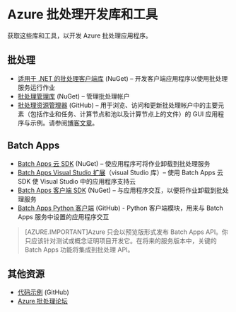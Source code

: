 <properties
	pageTitle="Azure Batch 开发库和工具 | Microsoft Azure"
	description="获取开发 Azure 批处理应用程序时所需的库和工具"
	services="batch"
	documentationCenter=""
	authors="dlepow"
	manager="timlt"
	editor=""/>

<tags
	ms.service="batch"
	ms.date="07/24/2015"
	wacn.date="07/14/2016"/>


# Azure 批处理开发库和工具
<p>获取这些库和工具，以开发 Azure 批处理应用程序。

## 批处理

+ [适用于 .NET 的批处理客户端库](http://www.nuget.org/packages/Azure.Batch/) (NuGet) – 开发客户端应用程序以使用批处理服务运行作业
+ [批处理管理库](http://www.nuget.org/packages/Microsoft.Azure.Management.Batch/) (NuGet) – 管理批处理帐户
+ [批处理资源管理器](https://github.com/Azure/azure-batch-samples/tree/master/CSharp/BatchExplorer) (GitHub) – 用于浏览、访问和更新批处理帐户中的主要元素（包括作业和任务、计算节点和池以及计算节点上的文件）的 GUI 应用程序与示例。请参阅[博客文章](http://blogs.technet.com/b/windowshpc/archive/2015/01/20/azure-batch-explorer-sample-walkthrough.aspx)。


## Batch Apps

+ [Batch Apps 云 SDK](http://www.nuget.org/packages/Microsoft.Azure.Batch.Apps.Cloud/1.1.1-preview) (NuGet) – 使应用程序可将作业卸载到批处理服务
+ [Batch Apps Visual Studio 扩展](https://visualstudiogallery.msdn.microsoft.com/8b294850-a0a5-43b0-acde-57a07f17826a)（visual Studio 库）– 使用 Batch Apps 云 SDK 使 Visual Studio 中的应用程序支持云
+ [Batch Apps 客户端 SDK](http://www.nuget.org/packages/Microsoft.Azure.Batch.Apps/2.3.0-preview) (NuGet) – 与应用程序交互，以便将作业卸载到批处理服务
+ [Batch Apps Python 客户端](https://github.com/Azure/azure-batch-apps-python) (GitHub) - Python 客户端模块，用来与 Batch Apps 服务中设置的应用程序交互

>[AZURE.IMPORTANT]Azure 只会以预览版形式发布 Batch Apps API。你只应该针对测试或概念证明项目开发它。在将来的服务版本中，关键的 Batch Apps 功能将集成到批处理 API。

## 其他资源

+ [代码示例](https://github.com/Azure/azure-batch-samples) (GitHub)
+ [Azure 批处理论坛](https://social.msdn.microsoft.com/forums/azure/home?forum=azurebatch)

<!--Anchors-->
[Batch]: #batch
[Batch Apps]: #batch-apps
[Additional resources]: #additional-resources
<!---HONumber=Mooncake_0405_2016-->